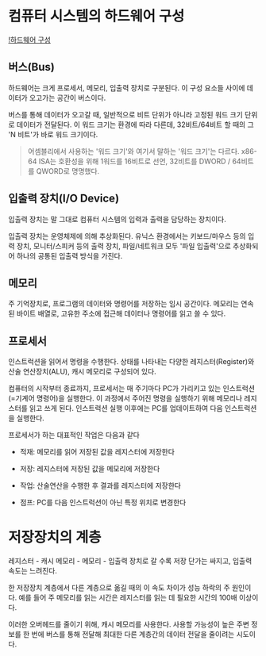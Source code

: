 # 컴퓨터 시스템의 하드웨어 구성

[!하드웨어 구성](../images/hardware.png)

## 버스(Bus)

하드웨어는 크게 프로세서, 메모리, 입출력 장치로 구분된다. 이 구성 요소들 사이에 데이터가 오고가는 공간이 버스이다.

버스를 통해 데이터가 오고갈 때, 일반적으로 비트 단위가 아니라 고정된 워드 크기 단위로 데이터가 전달된다. 이 워드 크기는 환경에 따라 다른데, 32비트/64비트 할 때의 그 'N 비트'가 바로 워드 크기이다.

> 어셈블리에서 사용하는 '워드 크기'와 여기서 말하는 '워드 크기'는 다르다. x86-64 ISA는 호환성을 위해 1워드를 16비트로 선언, 32비트를 DWORD / 64비트를 QWORD로 명명했다.

## 입출력 장치(I/O Device)

입출력 장치는 말 그대로 컴퓨터 시스템의 입력과 출력을 담당하는 장치이다. 

입출력 장치는 운영체제에 의해 추상화된다. 유닉스 환경에서는 키보드/마우스 등의 입력 장치, 모니터/스피커 등의 출력 장치, 파일/네트워크 모두 '파일 입출력'으로 추상화되어 하나의 공통된 입출력 방식을 가진다. 

## 메모리

주 기억장치로, 프로그램의 데이터와 명령어를 저장하는 임시 공간이다. 메모리는 연속된 바이트 배열로, 고유한 주소에 접근해 데이터나 명령어를 읽고 쓸 수 있다. 

## 프로세서

인스트럭션을 읽어서 명령을 수행한다. 상태를 나타내는 다양한 레지스터(Register)와 산술 연산장치(ALU), 캐시 메모리로 구성되어 있다. 

컴퓨터의 시작부터 종료까지, 프로세서는 매 주기마다 PC가 가리키고 있는 인스트럭션(=기계어 명령어)을 실행한다. 이 과정에서 주어진 명령을 실행하기 위해 메모리나 레지스터를 읽고 쓰게 된다. 인스트럭션 실행 이후에는 PC를 업데이트하여 다음 인스트럭션을 실행한다. 

프로세서가 하는 대표적인 작업은 다음과 같다
- 적재: 메모리를 읽어 저장된 값을 레지스터에 저장한다
- 저장: 레지스터에 저장된 값을 메모리에 저장한다

- 작업: 산술연산을 수행한 후 결과를 레지스터에 저장한다
- 점프: PC를 다음 인스트럭션이 아닌 특정 위치로 변경한다

# 저장장치의 계층

레지스터 - 캐시 메모리 - 메모리 - 입출력 장치로 갈 수록 저장 단가는 싸지고, 입출력 속도는 느려진다. 

한 저장장치 계층에서 다른 계층으로 옮길 때의 이 속도 차이가 성능 하락의 주 원인이다. 예를 들어 주 메모리를 읽는 시간은 레지스터를 읽는 데 필요한 시간의 100배 이상이다.

이러한 오버헤드를 줄이기 위해, 캐시 메모리를 사용한다. 사용할 가능성이 높은 주변 정보를 한 번에 버스를 통해 전달해 최대한 다른 계층간의 데이터 전달을 줄이려는 시도이다. 
